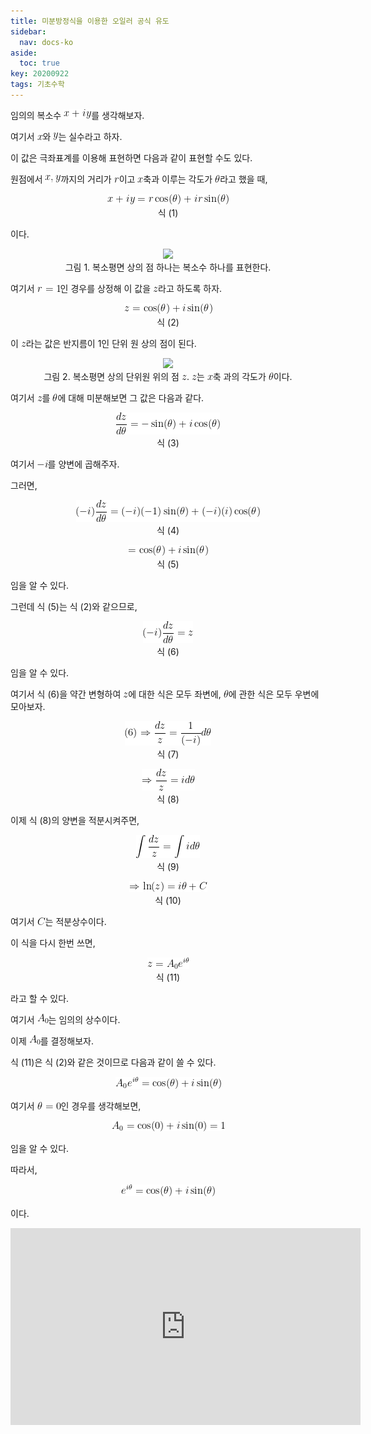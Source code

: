 ```yaml
---
title: 미분방정식을 이용한 오일러 공식 유도
sidebar:
  nav: docs-ko
aside:
  toc: true
key: 20200922
tags: 기초수학
---
```


임의의 복소수 <img src = "https://raw.githubusercontent.com/angeloyeo/angeloyeo.github.io/master/equations/2020-09-22-Euler_Formula_Differential_Equation/eq1.png">를 생각해보자.

여기서 <img src = "https://raw.githubusercontent.com/angeloyeo/angeloyeo.github.io/master/equations/2020-09-22-Euler_Formula_Differential_Equation/eq2.png">와 <img src = "https://raw.githubusercontent.com/angeloyeo/angeloyeo.github.io/master/equations/2020-09-22-Euler_Formula_Differential_Equation/eq3.png">는 실수라고 하자.

이 값은 극좌표계를 이용해 표현하면 다음과 같이 표현할 수도 있다.

원점에서 <img src = "https://raw.githubusercontent.com/angeloyeo/angeloyeo.github.io/master/equations/2020-09-22-Euler_Formula_Differential_Equation/eq4.png">까지의 거리가 <img src = "https://raw.githubusercontent.com/angeloyeo/angeloyeo.github.io/master/equations/2020-09-22-Euler_Formula_Differential_Equation/eq5.png">이고 <img src = "https://raw.githubusercontent.com/angeloyeo/angeloyeo.github.io/master/equations/2020-09-22-Euler_Formula_Differential_Equation/eq6.png">축과 이루는 각도가 <img src = "https://raw.githubusercontent.com/angeloyeo/angeloyeo.github.io/master/equations/2020-09-22-Euler_Formula_Differential_Equation/eq7.png">라고 했을 때,

<p align = "center"> <img src = "https://raw.githubusercontent.com/angeloyeo/angeloyeo.github.io/master/equations/2020-09-22-Euler_Formula_Differential_Equation/eq8.png"> <br> 식 (1)  </p>

[//]:# (식 1)

이다.

<p align = "center">
  <img src = "https://raw.githubusercontent.com/angeloyeo/angeloyeo.github.io/master/pics/2020-09-22-Euler_Formula_Differential_Equation/pic1.png">
  <br>
  그림 1. 복소평면 상의 점 하나는 복소수 하나를 표현한다.
</p>


여기서 <img src = "https://raw.githubusercontent.com/angeloyeo/angeloyeo.github.io/master/equations/2020-09-22-Euler_Formula_Differential_Equation/eq9.png">인 경우를 상정해 이 값을 <img src = "https://raw.githubusercontent.com/angeloyeo/angeloyeo.github.io/master/equations/2020-09-22-Euler_Formula_Differential_Equation/eq10.png">라고 하도록 하자.

<p align = "center"> <img src = "https://raw.githubusercontent.com/angeloyeo/angeloyeo.github.io/master/equations/2020-09-22-Euler_Formula_Differential_Equation/eq11.png"> <br> 식 (2)  </p>

[//]:# (식 2)

이 <img src = "https://raw.githubusercontent.com/angeloyeo/angeloyeo.github.io/master/equations/2020-09-22-Euler_Formula_Differential_Equation/eq12.png">라는 값은 반지름이 1인 단위 원 상의 점이 된다.


<p align = "center">
  <img src = "https://raw.githubusercontent.com/angeloyeo/angeloyeo.github.io/master/pics/2020-09-22-Euler_Formula_Differential_Equation/pic2.png">
  <br>
  그림 2. 복소평면 상의 단위원 위의 점 <img src = "https://raw.githubusercontent.com/angeloyeo/angeloyeo.github.io/master/equations/2020-09-22-Euler_Formula_Differential_Equation/eq13.png">. <img src = "https://raw.githubusercontent.com/angeloyeo/angeloyeo.github.io/master/equations/2020-09-22-Euler_Formula_Differential_Equation/eq14.png">는 <img src = "https://raw.githubusercontent.com/angeloyeo/angeloyeo.github.io/master/equations/2020-09-22-Euler_Formula_Differential_Equation/eq15.png">축 과의 각도가 <img src = "https://raw.githubusercontent.com/angeloyeo/angeloyeo.github.io/master/equations/2020-09-22-Euler_Formula_Differential_Equation/eq16.png">이다.
</p>

여기서 <img src = "https://raw.githubusercontent.com/angeloyeo/angeloyeo.github.io/master/equations/2020-09-22-Euler_Formula_Differential_Equation/eq17.png">를 <img src = "https://raw.githubusercontent.com/angeloyeo/angeloyeo.github.io/master/equations/2020-09-22-Euler_Formula_Differential_Equation/eq18.png">에 대해 미분해보면 그 값은 다음과 같다.

<p align = "center"> <img src = "https://raw.githubusercontent.com/angeloyeo/angeloyeo.github.io/master/equations/2020-09-22-Euler_Formula_Differential_Equation/eq19.png"> <br> 식 (3)  </p>

[//]:# (식 3)

여기서 <img src = "https://raw.githubusercontent.com/angeloyeo/angeloyeo.github.io/master/equations/2020-09-22-Euler_Formula_Differential_Equation/eq20.png">를 양변에 곱해주자.

그러면,

<p align = "center"> <img src = "https://raw.githubusercontent.com/angeloyeo/angeloyeo.github.io/master/equations/2020-09-22-Euler_Formula_Differential_Equation/eq21.png"> <br> 식 (4)  </p>

[//]:# (식 4)

<p align = "center"> <img src = "https://raw.githubusercontent.com/angeloyeo/angeloyeo.github.io/master/equations/2020-09-22-Euler_Formula_Differential_Equation/eq22.png"> <br> 식 (5)  </p>

[//]:# (식 5)

임을 알 수 있다.


그런데 식 (5)는 식 (2)와 같으므로, 

<p align = "center"> <img src = "https://raw.githubusercontent.com/angeloyeo/angeloyeo.github.io/master/equations/2020-09-22-Euler_Formula_Differential_Equation/eq23.png"> <br> 식 (6)  </p>

[//]:# (식 6)

임을 알 수 있다.

여기서 식 (6)을 약간 변형하여 <img src = "https://raw.githubusercontent.com/angeloyeo/angeloyeo.github.io/master/equations/2020-09-22-Euler_Formula_Differential_Equation/eq24.png">에 대한 식은 모두 좌변에, <img src = "https://raw.githubusercontent.com/angeloyeo/angeloyeo.github.io/master/equations/2020-09-22-Euler_Formula_Differential_Equation/eq25.png">에 관한 식은 모두 우변에 모아보자.

<p align = "center"> <img src = "https://raw.githubusercontent.com/angeloyeo/angeloyeo.github.io/master/equations/2020-09-22-Euler_Formula_Differential_Equation/eq26.png"> <br> 식 (7)  </p>

[//]:# (식 7)

<p align = "center"> <img src = "https://raw.githubusercontent.com/angeloyeo/angeloyeo.github.io/master/equations/2020-09-22-Euler_Formula_Differential_Equation/eq27.png"> <br> 식 (8)  </p>

[//]:# (식 8)

 
이제 식 (8)의 양변을 적분시켜주면,

<p align = "center"> <img src = "https://raw.githubusercontent.com/angeloyeo/angeloyeo.github.io/master/equations/2020-09-22-Euler_Formula_Differential_Equation/eq28.png"> <br> 식 (9)  </p>

[//]:# (식 9)

<p align = "center"> <img src = "https://raw.githubusercontent.com/angeloyeo/angeloyeo.github.io/master/equations/2020-09-22-Euler_Formula_Differential_Equation/eq29.png"> <br> 식 (10)  </p>

[//]:# (식 10)

여기서 <img src = "https://raw.githubusercontent.com/angeloyeo/angeloyeo.github.io/master/equations/2020-09-22-Euler_Formula_Differential_Equation/eq30.png">는 적분상수이다.

이 식을 다시 한번 쓰면,

<p align = "center"> <img src = "https://raw.githubusercontent.com/angeloyeo/angeloyeo.github.io/master/equations/2020-09-22-Euler_Formula_Differential_Equation/eq31.png"> <br> 식 (11)  </p>

[//]:# (식 11)

라고 할 수 있다.

여기서 <img src = "https://raw.githubusercontent.com/angeloyeo/angeloyeo.github.io/master/equations/2020-09-22-Euler_Formula_Differential_Equation/eq32.png">는 임의의 상수이다.


이제 <img src = "https://raw.githubusercontent.com/angeloyeo/angeloyeo.github.io/master/equations/2020-09-22-Euler_Formula_Differential_Equation/eq33.png">를 결정해보자.

식 (11)은 식 (2)와 같은 것이므로 다음과 같이 쓸 수 있다.

<p align = "center"> <img src = "https://raw.githubusercontent.com/angeloyeo/angeloyeo.github.io/master/equations/2020-09-22-Euler_Formula_Differential_Equation/eq34.png"> </p>

여기서 <img src = "https://raw.githubusercontent.com/angeloyeo/angeloyeo.github.io/master/equations/2020-09-22-Euler_Formula_Differential_Equation/eq35.png">인 경우를 생각해보면,

<p align = "center"> <img src = "https://raw.githubusercontent.com/angeloyeo/angeloyeo.github.io/master/equations/2020-09-22-Euler_Formula_Differential_Equation/eq36.png"> </p>

임을 알 수 있다.

따라서,

<p align = "center"> <img src = "https://raw.githubusercontent.com/angeloyeo/angeloyeo.github.io/master/equations/2020-09-22-Euler_Formula_Differential_Equation/eq37.png"> </p>

이다.

<center>

  <iframe width="560" height="315" src="https://www.youtube.com/embed/GJspUkAsKF4" frameborder="0" allow="accelerometer; autoplay; clipboard-write; encrypted-media; gyroscope; picture-in-picture" allowfullscreen></iframe>
</center>



